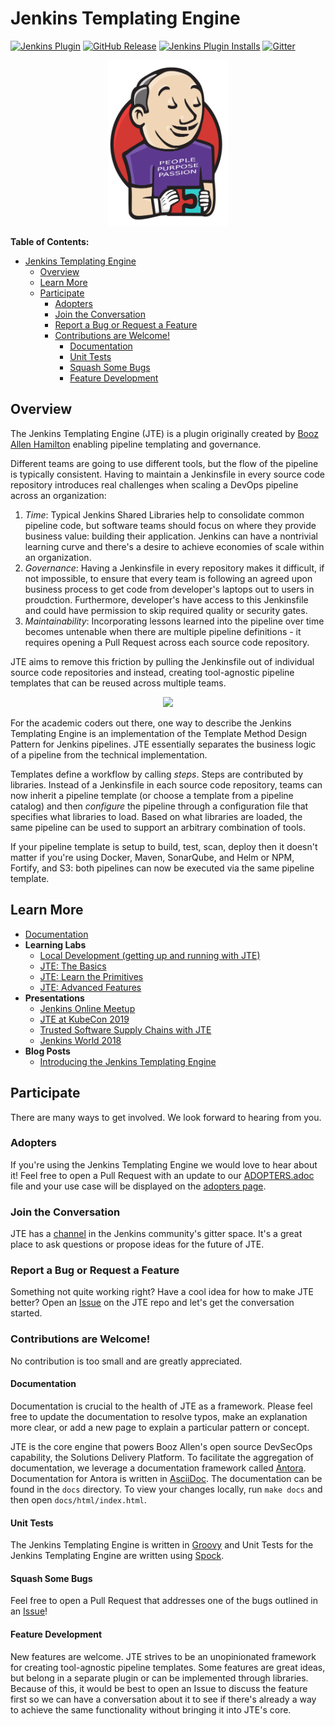 # Jenkins Templating Engine

[![Jenkins Plugin](https://img.shields.io/jenkins/plugin/v/templating-engine.svg)](https://plugins.jenkins.io/templating-engine)
[![GitHub Release](https://img.shields.io/github/v/release/jenkinsci/templating-engine-plugin.svg?label=release)](https://github.com/jenkinsci/templating-engine-plugin/releases/latest)
[![Jenkins Plugin Installs](https://img.shields.io/jenkins/plugin/i/templating-engine.svg?color=blue)](https://plugins.jenkins.io/templating-engine)
[![Gitter](https://badges.gitter.im/jenkinsci/templating-engine-plugin.svg)](https://gitter.im/jenkinsci/templating-engine-plugin)

<div align="center">
   <img src="docs/modules/ROOT/images/jte.png" width="192">
</div>

**Table of Contents:**
- [Jenkins Templating Engine](#jenkins-templating-engine)
  - [Overview](#overview)
  - [Learn More](#learn-more)
  - [Participate](#participate)
    - [Adopters](#adopters)
    - [Join the Conversation](#join-the-conversation)
    - [Report a Bug or Request a Feature](#report-a-bug-or-request-a-feature)
    - [Contributions are Welcome!](#contributions-are-welcome)
      - [Documentation](#documentation)
      - [Unit Tests](#unit-tests)
      - [Squash Some Bugs](#squash-some-bugs)
      - [Feature Development](#feature-development)

## Overview

The Jenkins Templating Engine (JTE) is a plugin originally created by [Booz Allen Hamilton](https://www.boozallen.com/) enabling pipeline templating and governance.  

Different teams are going to use different tools, but the flow of the pipeline is typically consistent. Having to maintain a Jenkinsfile in every source code repository introduces real challenges when scaling a DevOps pipeline across an organization: 

1. *Time*:  Typical Jenkins Shared Libraries help to consolidate common pipeline code, but software teams should focus on where they provide business value: building their application.  Jenkins can have a nontrivial learning curve and there's a desire to achieve economies of scale within an organization. 
2. *Governance*: Having a Jenkinsfile in every repository makes it difficult, if not impossible, to ensure that every team is following an agreed upon business process to get code from developer's laptops out to users in proudction.  Furthermore, developer's have access to this Jenkinsfile and could have permission to skip required quality or security gates. 
3. *Maintainability*:  Incorporating lessons learned into the pipeline over time becomes untenable when there are multiple pipeline definitions - it requires opening a Pull Request across each source code repository. 

JTE aims to remove this friction by pulling the Jenkinsfile out of individual source code repositories and instead, creating tool-agnostic pipeline templates that can be reused across multiple teams. 

<div align="center">
   <img src="docs/modules/ROOT/images/jte.gif">
</div>

For the academic coders out there, one way to describe the Jenkins Templating Engine is an implementation of the Template Method Design Pattern for Jenkins pipelines.  JTE essentially separates the business logic of a pipeline from the technical implementation.  

Templates define a workflow by calling *steps*.  Steps are contributed by libraries. Instead of a Jenkinsfile in each source code repository, teams can now inherit a pipeline template (or choose a template from a pipeline catalog) and then *configure* the pipeline through a configuration file that specifies what libraries to load.  Based on what libraries are loaded, the same pipeline can be used to support an arbitrary combination of tools.  

If your pipeline template is setup to build, test, scan, deploy then it doesn't matter if you're using Docker, Maven, SonarQube, and Helm or NPM, Fortify, and S3: both pipelines can now be executed via the same pipeline template. 

## Learn More

- [Documentation](https://boozallen.github.io/sdp-docs/jte/1.5.2/index.html)
- **Learning Labs**
  - [Local Development (getting up and running with JTE)](https://boozallen.github.io/sdp-docs/learning-labs/1/local-development/index.html)
  - [JTE: The Basics](https://boozallen.github.io/sdp-docs/learning-labs/1/jte-the-basics/index.html)
  - [JTE: Learn the Primitives](https://boozallen.github.io/sdp-docs/learning-labs/1/jte-primitives/index.html)
  - [JTE: Advanced Features](https://boozallen.github.io/sdp-docs/learning-labs/1/jte-advanced-features/index.html)
- **Presentations**
  - [Jenkins Online Meetup](https://www.youtube.com/watch?v=pz_kPpb9C1w&feature=youtu.be)
  - [JTE at KubeCon 2019](https://www.youtube.com/watch?v=OClSwxhsspA)
  - [Trusted Software Supply Chains with JTE](https://www.youtube.com/watch?v=TMxUAi3XXOg&list=PLj6h78yzYM2MGKo_LNRA-lhxlNXwiDJDT&index=5&t=0s)
  - [Jenkins World 2018](https://www.youtube.com/watch?v=BM9Vmsh2iMI)
- **Blog Posts**
  - [Introducing the Jenkins Templating Engine](https://jenkins.io/blog/2019/05/09/templating-engine/)


## Participate 

There are many ways to get involved. We look forward to hearing from you. 

### Adopters 

If you're using the Jenkins Templating Engine we would love to hear about it!  Feel free to open a Pull Request with an update to our [ADOPTERS.adoc](https://github.com/jenkinsci/templating-engine-plugin/blob/master/docs/modules/ROOT/pages/ADOPTERS.adoc) file and your use case will be displayed on the [adopters page](https://boozallen.github.io/sdp-docs/jte/1.5.2/ADOPTERS.html). 

### Join the Conversation

JTE has a [channel](https://gitter.im/jenkinsci/templating-engine-plugin) in the Jenkins community's gitter space.  It's a great place to ask questions or propose ideas for the future of JTE. 

### Report a Bug or Request a Feature 

Something not quite working right?  Have a cool idea for how to make JTE better?  Open an [Issue](https://github.com/jenkinsci/templating-engine-plugin/issues) on the JTE repo and let's get the conversation started. 

### Contributions are Welcome! 

No contribution is too small and are greatly appreciated.

#### Documentation 

Documentation is crucial to the health of JTE as a framework.  Please feel free to update the documentation to resolve typos, make an explanation more clear, or add a new page to explain a particular pattern or concept.

JTE is the core engine that powers Booz Allen's open source DevSecOps capability, the Solutions Delivery Platform.  To facilitate the aggregation of documentation, we leverage a documentation framework called [Antora](https://antora.org/). Documentation for Antora is written in [AsciiDoc](https://asciidoctor.org/). The documentation can be found in the ``docs`` directory.  To view your changes locally, run ``make docs`` and then open ``docs/html/index.html``. 

#### Unit Tests

The Jenkins Templating Engine is written in [Groovy](https://groovy-lang.org/) and Unit Tests for the Jenkins Templating Engine are written using [Spock](http://spockframework.org/spock/docs/1.3/all_in_one.html). 

#### Squash Some Bugs 

Feel free to open a Pull Request that addresses one of the bugs outlined in an [Issue](https://github.com/jenkinsci/templating-engine-plugin/issues)! 

#### Feature Development 

New features are welcome. JTE strives to be an unopinionated framework for creating tool-agnostic pipeline templates.  Some features are great ideas, but belong in a separate plugin or can be implemented through libraries.  Because of this, it would be best to open an Issue to discuss the feature first so we can have a conversation about it to see if there's already a way to achieve the same functionality without bringing it into JTE's core. 